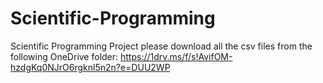 # Scientific-Programming
Scientific Programming Project
please download all the csv files from the following OneDrive folder: https://1drv.ms/f/s!AvifOM-hzdgKq0NJrO6rgknl5n2n?e=DUU2WP
